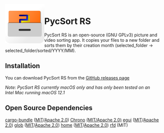 <img src="./assets/icons/128x128.png" alt="logo" width="128" height="128" align="left" />

# PycSort RS

PycSort RS is an open-source (GNU GPLv3) picture and video sorting app. It copies your files to a new folder and sorts them by their creation month (selected_folder -> selected_folder/sorted/YYYY/MM).

## Installation
You can download PycSort RS from the [GitHub releases page](https://github.com/DeltaSonic62/pycsort-rs/releases/latest)

*Note: PycSort RS currently macOS only and has only been tested on an Intel Mac running macOS 12.1*

## Open Source Dependencies
[cargo-bundle](https://github.com/burtonageo/cargo-bundle) ([MIT](https://github.com/burtonageo/cargo-bundle/blob/master/License_MIT)/[Apache 2.0](https://github.com/burtonageo/cargo-bundle/blob/master/License_Apache))
[Chrono](https://github.com/chronotope/chrono) [(MIT/Apache 2.0)](https://github.com/chronotope/chrono/blob/main/LICENSE.txt)
[egui](https://github.com/emilk/egui) ([MIT](https://github.com/emilk/egui/blob/master/LICENSE-MIT)/[Apache 2.0](https://github.com/emilk/egui/blob/master/LICENSE-APACHE))
[glob](https://github.com/rust-lang-nursery/glob) ([MIT](https://github.com/rust-lang-nursery/glob/blob/master/LICENSE-MIT)/[Apache 2.0](https://github.com/rust-lang-nursery/glob/blob/master/LICENSE-APACHE))
[home](https://github.com/brson/home) ([MIT](https://github.com/brson/home/blob/master/LICENSE-MIT)/[Apache 2.0](https://github.com/brson/home/blob/master/LICENSE-APACHE))
[rfd](https://github.com/PolyMeilex/rfd) (MIT)
